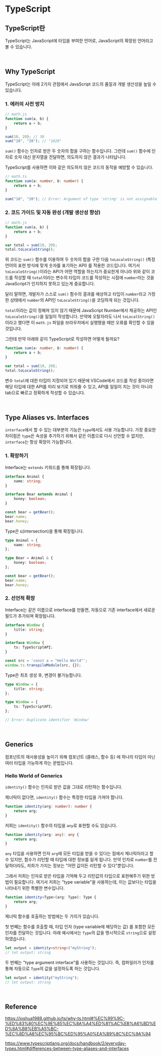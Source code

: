 # TypeScript

## TypeScript란

TypeScript는 JavaScript에 타입을 부여한 언어로, JavaScript의 확장된 언어라고 볼 수 있습니다.

<br>

## Why TypeScript

TypeScript는 아래 2가지 관점에서 JavaScript 코드의 품질과 개발 생산성을 높일 수 있습니다.

### 1. 에러의 사전 방지

```javascript
// math.js
function sum(a, b) {
    return a + b;
}

sum(10, 20); // 30
sum("10", "20"); // "1020"
```

`sum()` 함수는 인자로 받은 두 숫자의 합을 구하는 함수입니다. 그런데 `sum()` 함수에 인자로 숫자 대신 문자열을 전달하면, 의도하지 않은 결과가 나타납니다.

TypeScript를 사용하면 이와 같은 의도하지 않은 코드의 동작을 예방할 수 있습니다.

```typescript
// math.ts
function sum(a: number, b: number) {
    return a + b;
}

sum("10", "20"); // Error: Argument of type 'string' is not assignable to parameter of type 'number'
```

### 2. 코드 가이드 및 자동 완성 (개발 생산성 향상)

```javascript
// math.js
function sum(a, b) {
    return a + b;
}

var total = sum(10, 20);
total.toLocaleString();
```

위 코드는 `sum()` 함수를 이용하여 두 숫자의 합을 구한 다음 `toLocaleString()` (특정 언어의 표현 방식에 맞게 숫자를 표기하는 API) 를 적용한 코드입니다. 여기서 `toLocaleString()`이라는 API가 어떤 역할을 하는지가 중요한게 아니라 위와 같이 코드를 작성할 때 `total`이라는 변수의 타입이 코드를 작성하는 시점에 `number`라는 것을 JavaScript가 인지하지 못하고 있는게 중요합니다.

달리 말하면, 개발자가 스스로 `sum()` 함수의 결과를 예상하고 타입이 `number`라고 가정한 상태에서 `number`의 API인 `toLocaleString()`을 코딩하게 되는 것입니다.

`total`이라는 값이 정해져 있지 않기 때문에 JavaScript Number에서 제공하는 API인 `toLocaleString()`을 일일이 작성합니다. 만약에 오탈자라도 나서 `toLocalString()`이라고 했다면 이 `math.js` 파일을 브라우저에서 실행했을 때만 오류를 확인할 수 있을 것입니다.

그런데 만약 아래와 같이 TypeScript로 작성하면 어떻게 될까요?

```typescript
function sum(a: number, b: number) {
    return a + b;
}

var total = sum(10, 20);
total.toLocaleString();
```

변수 `total`에 대한 타입이 지정되어 있기 때문에 VSCode에서 코드를 작성 중이라면 해당 타입에 대한 API를 미리 보기로 띄워줄 수 있고, API를 일일이 치는 것이 아니라 tab으로 빠르고 정확하게 작성할 수 있습니다.

<br>

## Type Aliases vs. Interfaces

`interface`에서 할 수 있는 대부분의 기능은 `type`에서도 사용 가능합니다. 가장 중요한 차이점은 `type`은 속성을 추가하기 위해서 같은 이름으로 다시 선언할 수 없지만, `interface`는 항상 확장이 가능합니다.

### 1. 확장하기

Interface는 `extends` 키워드를 통해 확장됩니다.

```typescript
interface Animal {
    name: string;
}

interface Bear extends Animal {
    honey: boolean;
}

const bear = getBear();
bear.name;
bear.honey;
```

Type은 `&`(intersection)을 통해 확장됩니다.

```typescript
type Animal = {
    name: string;
};

type Bear = Animal & {
    honey: boolean;
};

const bear = getBear();
bear.name;
bear.honey;
```

### 2. 선언적 확장

Interface는 같은 이름으로 interface를 만들면, 자동으로 기존 interface에서 새로운 필드가 추가되며 확장됩니다.

```typescript
interface Window {
    title: string;
}

interface Window {
    ts: TypeScriptAPI;
}

const src = 'const a = "Hello World"';
window.ts.transpileModule(src, {});
```

Type은 최초 생성 후, 변경이 불가능합니다.

```typescript
type Window = {
    title: string;
};

type Window = {
    ts: TypeScriptAPI;
};

// Error: Duplicate identifier 'Window'
```

<br>

## Generics

컴포넌트의 재사용성을 높이기 위해 컴포넌트 (클래스, 함수 등) 에 하나의 타입이 아닌 여러 타입을 가능하게 하는 문법입니다.

### Hello World of Generics

`identity()` 함수는 인자로 받은 값을 그대로 리턴하는 함수입니다.

제너릭이 없다면, `identity()` 함수는 특정한 타입을 가져야 합니다.

```typescript
function identity(arg: number): number {
    return arg;
}
```

저희는 `identity()` 함수의 타입을 `any`로 표현할 수도 있습니다.

```typescript
function identity(arg: any): any {
    return arg;
}
```

`any` 타입을 사용하면 인자 `arg`에 모든 타입을 받을 수 있다는 점에서 제너릭이라고 할 수 있지만, 함수가 리턴할 때 타입에 대한 정보를 잃게 됩니다. 만약 인자로 `number`를 전달하더라도, 저희가 가지는 정보는 "어떤 값이든 리턴할 수 있다"뿐입니다.

그래서 저희는 인자로 받은 타입을 기억해 두고 리턴값의 타입으로 표현해주기 위한 방법이 필요합니다. 여기서 저희는 "type variable"을 사용하는데, 이는 값보다는 타입을 나타내기 위한 특별한 변수입니다.

```typescript
function identity<Type>(arg: Type): Type {
    return arg;
}
```

제너릭 함수를 호출하는 방법에는 두 가지가 있습니다.

첫 번째는 함수를 호출할 때, 타입 인자 (type variable에 해당하는 값) 를 포함한 모든 인자를 전달하는 것입니다. 아래 예시에서는 `Type`의 값을 명시적으로 `string`으로 설정하였습니다.

```typescript
let output = identity<string>("myString");
// let output: string
```

두 번째는 "type argument interface"를 사용하는 것입니다. 즉, 컴파일러가 인자를 통해 자동으로 `Type`의 값을 설정하도록 하는 것입니다.

```typescript
let output = identity("myString");
// let output: string
```

<br>

## Reference

https://joshua1988.github.io/ts/why-ts.html#%EC%99%9C-%ED%83%80%EC%9E%85%EC%8A%A4%ED%81%AC%EB%A6%BD%ED%8A%B8%EB%A5%BC-%EC%8D%A8%EC%95%BC%ED%95%A0%EA%B9%8C%EC%9A%94

https://www.typescriptlang.org/docs/handbook/2/everyday-types.html#differences-between-type-aliases-and-interfaces
